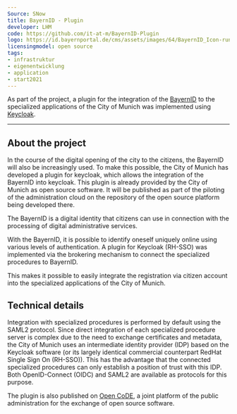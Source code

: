 ```yaml
---
Source: SNow
title: BayernID - Plugin
developer: LHM
code: https://github.com/it-at-m/BayernID-Plugin
logo: https://id.bayernportal.de/cms/assets/images/64/BayernID_Icon-rund.625c9ab7.svg
licensingmodel: open source
tags:
- infrastruktur
- eigenentwicklung
- application
- start2021
---
```


As part of the project, a plugin for the integration of the [BayernID](https://id.bayernportal.de/de/) to the specialized applications of the City of Munich was implemented using [Keycloak](keycloak).

---

## About the project

In the course of the digital opening of the city to the citizens, the BayernID will also be increasingly used. To make this possible, the City of Munich has developed a plugin for keycloak, which allows the integration of the BayernID into keycloak. This plugin is already provided by the City of Munich as open source software. It will be published as part of the piloting of the administration cloud on the repository of the open source platform being developed there.

The BayernID is a digital identity that citizens can use in connection with the processing of digital administrative services.

With the BayernID, it is possible to identify oneself uniquely online using various levels of authentication. A plugin for Keycloak (RH-SSO) was implemented via the brokering mechanism to connect the specialized procedures to BayernID.

This makes it possible to easily integrate the registration via citizen account into the specialized applications of the City of Munich.



## Technical details

Integration with specialized procedures is performed by default using the SAML2 protocol. Since direct integration of each specialized procedure server is complex due to the need to exchange certificates and metadata, the City of Munich uses an intermediate identity provider (IDP) based on the Keycloak software (or its largely identical commercial counterpart RedHat Single Sign On (RH-SSO)). This has the advantage that the connected specialized procedures can only establish a position of trust with this IDP. Both OpenID-Connect (OIDC) and SAML2 are available as protocols for this purpose.

The plugin is also published on [Open CoDE](https://gitlab.opencode.de/landeshauptstadt-muenchen/bayernid-plugin), a joint platform of the public administration for the exchange of open source software.

